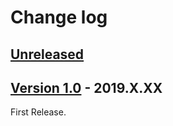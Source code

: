 # Change log


## [Unreleased](https://github.com/nutti/blender-mqo/compare/v1.0...master)

## [Version 1.0](https://github.com/nutti/blender-mqo/compare/1d664b4e62a023e26398df8cb1455cda00f54536...v1.0) - 2019.X.XX

First Release.

